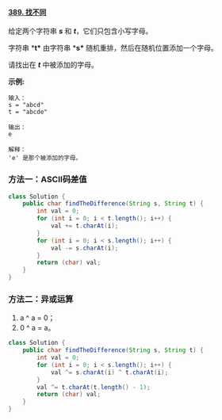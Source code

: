 #### [389. 找不同](https://leetcode-cn.com/problems/find-the-difference/)

给定两个字符串 ***s*** 和 ***t***，它们只包含小写字母。

字符串 ***t\*** 由字符串 ***s\*** 随机重排，然后在随机位置添加一个字母。

请找出在 ***t*** 中被添加的字母。

**示例:**

```
输入：
s = "abcd"
t = "abcde"

输出：
e

解释：
'e' 是那个被添加的字母。
```

### 方法一：ASCII码差值

```java
class Solution {
    public char findTheDifference(String s, String t) {
        int val = 0;
        for (int i = 0; i < t.length(); i++) {
            val += t.charAt(i);
        }
        for (int i = 0; i < s.length(); i++) {
            val -= s.charAt(i);
        }      
        return (char) val;
    }
}
```

### 方法二：异或运算

1. a ^ a = 0；
2. 0 ^ a = a。

```java
class Solution {
    public char findTheDifference(String s, String t) {
        int val = 0;
        for (int i = 0; i < s.length(); i++) {
            val ^= s.charAt(i) ^ t.charAt(i);
        }
        val ^= t.charAt(t.length() - 1);
        return (char) val;
    }
}
```

